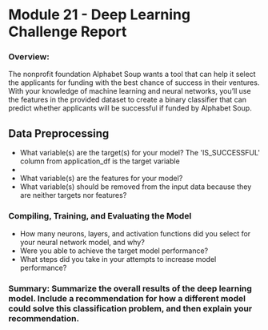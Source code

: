 # Module 21 - Deep Learning Challenge Report

### Overview:
The nonprofit foundation Alphabet Soup wants a tool that can help it select the applicants for funding with the best chance of success in their ventures. With your knowledge of machine learning and neural networks, you’ll use the features in the provided dataset to create a binary classifier that can predict whether applicants will be successful if funded by Alphabet Soup.

## Data Preprocessing

- What variable(s) are the target(s) for your model?
    The 'IS_SUCCESSFUL' column from application_df is the target variable
- 
- What variable(s) are the features for your model?
- What variable(s) should be removed from the input data because they are neither targets nor features?

### Compiling, Training, and Evaluating the Model

- How many neurons, layers, and activation functions did you select for your neural network model, and why?
- Were you able to achieve the target model performance?
- What steps did you take in your attempts to increase model performance?

### Summary: Summarize the overall results of the deep learning model. Include a recommendation for how a different model could solve this classification problem, and then explain your recommendation.
